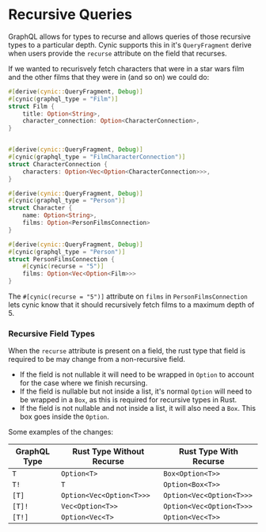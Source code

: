 # Recursive Queries

GraphQL allows for types to recurse and allows queries of those recursive types
to a particular depth. Cynic supports this in it's `QueryFragment` derive when
users provide the `recurse` attribute on the field that recurses.

If we wanted to recurisvely fetch characters that were in a star wars film and the other films that they were in (and so on) we could do:

```rust
#[derive(cynic::QueryFragment, Debug)]
#[cynic(graphql_type = "Film")]
struct Film {
    title: Option<String>,
    character_connection: Option<CharacterConnection>,
}


#[derive(cynic::QueryFragment, Debug)]
#[cynic(graphql_type = "FilmCharacterConnection")]
struct CharacterConnection {
    characters: Option<Vec<Option<CharacterConnection>>>,
}

#[derive(cynic::QueryFragment, Debug)]
#[cynic(graphql_type = "Person")]
struct Character {
    name: Option<String>,
    films: Option<PersonFilmsConnection>
}

#[derive(cynic::QueryFragment, Debug)]
#[cynic(graphql_type = "Person")]
struct PersonFilmsConnection {
    #[cynic(recurse = "5")]
    films: Option<Vec<Option<Film>>>
}
```

The `#[cynic(recurse = "5")]` attribute on `films` in `PersonFilmsConnection`
lets cynic know that it should recursively fetch films to a maximum depth of 5.

### Recursive Field Types

When the `recurse` attribute is present on a field, the rust type that field is
required to be may change from a non-recursive field.

- If the field is not nullable it will need to be wrapped in `Option` to
  account for the case where we finish recursing.
- If the field is nullable but not inside a list, it's normal `Option` will
  need to be wrapped in a `Box`, as this is required for recursive types in
  Rust.
- If the field is not nullable and not inside a list, it will also need a
  `Box`. This box goes inside the `Option`.

Some examples of the changes:

| GraphQL Type | Rust Type Without Recurse | Rust Type With Recurse   |
| ------------ | ------------------------- | ------------------------ |
| `T`          | `Option<T>`               | `Box<Option<T>>`         |
| `T!`         | `T`                       | `Option<Box<T>>`         |
| `[T]`        | `Option<Vec<Option<T>>>`  | `Option<Vec<Option<T>>>` |
| `[T]!`       | `Vec<Option<T>>`          | `Option<Vec<Option<T>>>` |
| `[T!]`       | `Option<Vec<T>`           | `Option<Vec<T>>`         |
